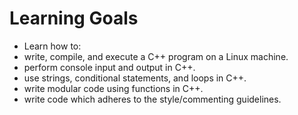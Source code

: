 # Learning Goals
- Learn how to:
- write, compile, and execute a C++ program on a Linux machine.
- perform console input and output in C++.
- use strings, conditional statements, and loops in C++.
- write modular code using functions in C++.
- write code which adheres to the style/commenting guidelines.
